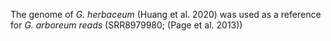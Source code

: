 The genome of _G. herbaceum_ (Huang et al. 2020) was used as a reference for _G. arboreum reads_ (SRR8979980; (Page et al. 2013))
